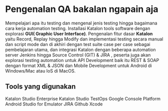 
<h1> Pengenalan QA bakalan ngapain aja </h1>

<p>Mempelajari apa itu testing dan mengenal jenis testing hingga bagaimana cara kerja automation testing. Installasi Katalon tools software dengan explorasi <b>GUI( Graphic User Interface)</b>. Pengenalan fitur dasar <b>Katalon</b> yaitu Record, Replay hingga Modify dan implementasi testing secara manual dan script mode dan di akhiri dengan test suite case per case sebagai pembelajaran utama, dan integrasi Katalon dengan beberapa automation server Jenkins hingga Source Control (GIT) & JIRA , peserta juga akan explorasi testing automation untuk API Development baik itu REST & SOAP dengan format XML & JSON dan Mobile Development untuk Android di Windows/Mac atau IoS di MacOS. </p>

## Tools yang digunakan
Katalon Studio Enterprise
Katalon Studio TestOps
Google Console Platform
Android Studio for Emulator
JIRA
Github
Xcode
